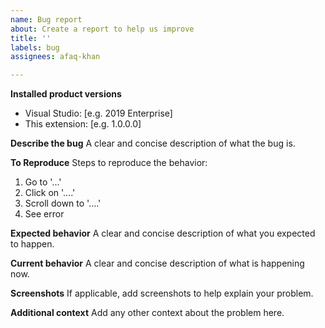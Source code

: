 ```yaml
---
name: Bug report
about: Create a report to help us improve
title: ''
labels: bug
assignees: afaq-khan

---
```


**Installed product versions**
- Visual Studio: [e.g. 2019 Enterprise]
- This extension: [e.g. 1.0.0.0]

**Describe the bug**
A clear and concise description of what the bug is.

**To Reproduce**
Steps to reproduce the behavior:
1. Go to '...'
2. Click on '....'
3. Scroll down to '....'
4. See error

**Expected behavior**
A clear and concise description of what you expected to happen.

**Current behavior**
A clear and concise description of what is happening now.

**Screenshots**
If applicable, add screenshots to help explain your problem.

**Additional context**
Add any other context about the problem here.